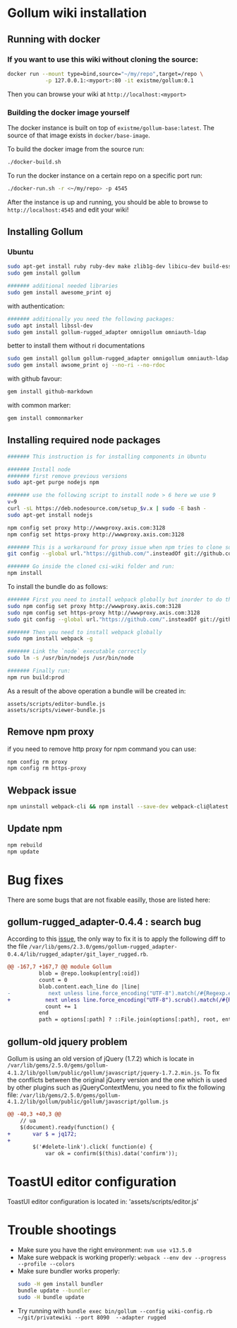 # Gollum wiki installation

## Running with docker

### **If you want to use this wiki without cloning the source:**
``` bash
docker run --mount type=bind,source="~/my/repo",target=/repo \
            -p 127.0.0.1:<myport>:80 -it existme/gollum:0.1
```
Then you can browse your wiki at `http://localhost:<myport>`

### **Building the docker image yourself**
The docker instance is built on top of `existme/gollum-base:latest`. The source of that image exists in `docker/base-image`. 

To build the docker image from the source run:
``` sh
./docker-build.sh
```

To run the docker instance on a certain repo on a specific port run:
``` bash
./docker-run.sh -r <~/my/repo> -p 4545
```

After the instance is up and running, you should be able to browse to `http://localhost:4545` and edit your wiki!

## Installing Gollum

### Ubuntu

``` bash
sudo apt-get install ruby ruby-dev make zlib1g-dev libicu-dev build-essential git cmake
sudo gem install gollum

####### additional needed libraries
sudo gem install awesome_print oj
```

with authentication:

``` bash
####### additionally you need the following packages:
sudo apt install libssl-dev
sudo gem install gollum-rugged_adapter omnigollum omniauth-ldap
```

better to install them without ri documentations

``` sh
sudo gem install gollum gollum-rugged_adapter omnigollum omniauth-ldap --no-ri --no-rdoc
sudo gem install awsome_print oj --no-ri --no-rdoc
```

with github favour:

``` sh
gem install github-markdown  
```

with common marker:
``` sh
gem install commonmarker  
```

## Installing required node packages

``` bash
####### This instruction is for installing components in Ubuntu

####### Install node
####### first remove previous versions
sudo apt-get purge nodejs npm

####### use the following script to install node > 6 here we use 9
v=9
curl -sL https://deb.nodesource.com/setup_$v.x | sudo -E bash -
sudo apt-get install nodejs

npm config set proxy http://wwwproxy.axis.com:3128
npm config set https-proxy http://wwwproxy.axis.com:3128

####### This is a workaround for proxy issue when npm tries to clone some components through github
git config --global url."https://github.com/".insteadOf git://github.com/

####### Go inside the cloned csi-wiki folder and run:
npm install
```
To install the bundle do as follows:

``` bash
####### First you need to install webpack globally but inorder to do that you need to first to the above configuration again this time with sudo
sudo npm config set proxy http://wwwproxy.axis.com:3128
sudo npm config set https-proxy http://wwwproxy.axis.com:3128
sudo git config --global url."https://github.com/".insteadOf git://github.com/

####### Then you need to install webpack globally
sudo npm install webpack -g

####### Link the `node` executable correctly
sudo ln -s /usr/bin/nodejs /usr/bin/node

####### Finally run:
npm run build:prod
```
As a result of the above operation a bundle will be created in:
```
assets/scripts/editor-bundle.js
assets/scripts/viewer-bundle.js
```
## Remove npm proxy
if you need to remove http proxy for npm command you can use:
``` sh
npm config rm proxy
npm config rm https-proxy
```
## Webpack issue
``` sh
npm uninstall webpack-cli && npm install --save-dev webpack-cli@latest
```
## Update npm
``` sh
npm rebuild
npm update
```
# Bug fixes
There are some bugs that are not fixable easilly, those are listed here:
## gollum-rugged_adapter-0.4.4 : search bug
According to this [issue](https://github.com/gollum/rugged_adapter/issues/24), the only way to fix it is to apply the following diff to the file `/var/lib/gems/2.3.0/gems/gollum-rugged_adapter-0.4.4/lib/rugged_adapter/git_layer_rugged.rb`.
``` diff
@@ -167,7 +167,7 @@ module Gollum
          blob = @repo.lookup(entry[:oid])
          count = 0
          blob.content.each_line do |line|
-            next unless line.force_encoding("UTF-8").match(/#{Regexp.escape(query)}/i)
+           next unless line.force_encoding("UTF-8").scrub().match(/#{Regexp.escape(query)}/i)
            count += 1
          end
          path = options[:path] ? ::File.join(options[:path], root, entry[:name]) : "#{root}#{entry[:name]}"
```

## gollum-old jquery problem

Gollum is using an old version of jQuery (1.7.2) which is locate in `/var/lib/gems/2.5.0/gems/gollum-4.1.2/lib/gollum/public/gollum/javascript/jquery-1.7.2.min.js`. To fix the conflicts between the original jQuery version and the one which is used by other plugins such as jQueryContextMenu, you need to fix the following file:
`/var/lib/gems/2.5.0/gems/gollum-4.1.2/lib/gollum/public/gollum/javascript/gollum.js`
``` diff
@@ -40,3 +40,3 @@ 
    // ua
    $(document).ready(function() {
+       var $ = jq172;
+       
        $('#delete-link').click( function(e) { 
            var ok = confirm($(this).data('confirm')); 
```

# ToastUI editor configuration
ToastUI editor configuration is located in: 'assets/scripts/editor.js'

# Trouble shootings

- Make sure you have the right environment: `nvm use v13.5.0`
- Make sure webpack is working properly:  `webpack --env dev --progress --profile --colors`
- Make sure bundler works properly:
   ``` sh
   sudo -H gem install bundler
   bundle update --bundler
   sudo -H bundle update
   ```
- Try running with `bundle exec bin/gollum --config wiki-config.rb ~/git/privatewiki --port 8090  --adapter rugged`
